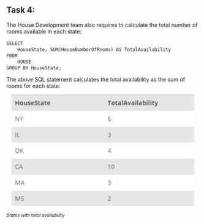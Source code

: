 ## Task 4:

The House Development team also requires to calculate the total number of rooms available in each state:

```mysql
SELECT
    HouseState, SUM(HouseNumberOfRooms) AS TotalAvailability
FROM
    HOUSE
GROUP BY HouseState;
```

The above SQL statement calculates the total availability as the sum of rooms for each state:

<p align='center'>
<img src='../assets/d9l9Ze5jS289mNGByTWG.png' width='95%' alt='States with total availability' />
</p>

<sup>_States with total availability_</sup>
